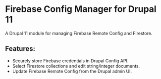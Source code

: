# Firebase Config Manager for Drupal 11

A Drupal 11 module for managing Firebase Remote Config and Firestore.

## Features:
- Securely store Firebase credentials in Drupal Config API.
- Select Firestore collections and edit string/integer documents.
- Update Firebase Remote Config from the Drupal admin UI.